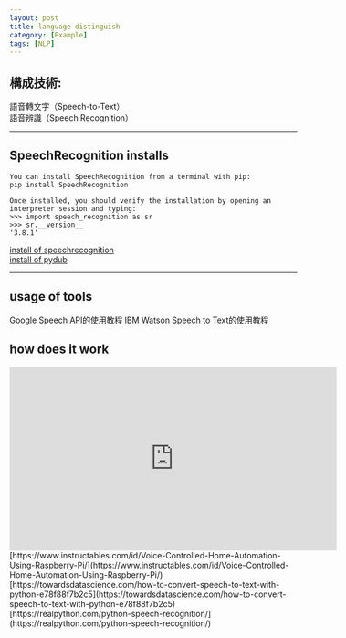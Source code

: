 ```yaml
---
layout: post
title: language distinguish
category: [Example]
tags: [NLP]
---
```


## 構成技術:<br>
語音轉文字（Speech-to-Text）<br>
語音辨識（Speech Recognition）

---
##  SpeechRecognition installs
```
You can install SpeechRecognition from a terminal with pip:
pip install SpeechRecognition

Once installed, you should verify the installation by opening an interpreter session and typing:
>>> import speech_recognition as sr
>>> sr.__version__
'3.8.1'
```

[install of speechrecognition](https://realpython.com/python-speech-recognition/)<br>
[install of pydub](https://pypi.org/project/pydub/)

---
## usage of tools
[Google Speech API的使用教程](https://cloud.google.com/speech-to-text/docs/reference/libraries)
[IBM Watson Speech to Text的使用教程](https://cloud.ibm.com/docs/services/speech-to-text?topic=speech-to-text-gettingStarted)

## how does it work
<iframe width="573" height="322" src="https://www.youtube.com/embed/2Vf1D-rUMwE" title="Getting Started With Cloud Firestore on the Web - Firecasts" frameborder="0" allow="accelerometer; autoplay; clipboard-write; encrypted-media; gyroscope; picture-in-picture; web-share" allowfullscreen></iframe>
[https://www.instructables.com/id/Voice-Controlled-Home-Automation-Using-Raspberry-Pi/](https://www.instructables.com/id/Voice-Controlled-Home-Automation-Using-Raspberry-Pi/)<br>
[https://towardsdatascience.com/how-to-convert-speech-to-text-with-python-e78f88f7b2c5](https://towardsdatascience.com/how-to-convert-speech-to-text-with-python-e78f88f7b2c5)<br>
[https://realpython.com/python-speech-recognition/](https://realpython.com/python-speech-recognition/)<br>

<br>
<br>    
